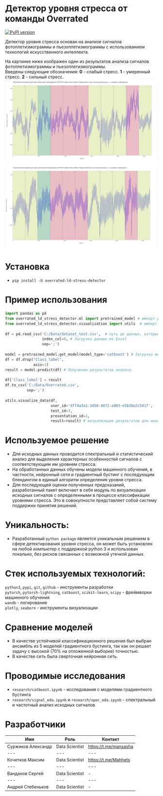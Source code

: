 # Детектор уровня стресса от команды Overrated
[![PyPI version](https://badge.fury.io/py/overrated-ld-stress-detector.svg)](https://badge.fury.io/py/overrated-ld-stress-detector)

Детектор уровня стресса основан на анализе сигналов фотоплетизмограммы и пьезоплетизмограммы с использованием технологий искусственного интеллекта.

На картинке ниже изображен один из результатов анализа сигналов фотоплетизмограммы и пьезоплетизмограммы.  
Введены следующие обозначения: **0** - слабый стресс. **1** - умеренный стресс. **2** - сильный стресс.
![photo_example](img/photo_example.png)
![phezo_example](img/phezo_example.png)

# Установка
- `pip install -U overrated-ld-stress-detector`

# Пример использования
```python
import pandas as pd
from overrated_ld_stress_detector.ml import pretrained_model # импорт разработанного решения предсказания
from overrated_ld_stress_detector.visualization import utils  # импорт разработанного решения визуализации

df = pd.read_csv('C:/Data/dataset_test.csv',  # путь до данных, которые необходимо проанализировать
                 index_col=0, # Загрузка данных из Excel
                 sep=';')

model = pretrained_model.get_model(model_type='catboost') # Загрузка модели. Доступные модели: 'catboost' и 'cnn'
df = df.drop("Class_label",
             axis=1)
result = model.predict(df) # Получение результатов анализа.

df['Class_label'] = result
df.to_csv('C:/Data/Overrated.csv',
          sep=';')

utils.visualize_data(df,
                     user_id='dff4a3a1-3d58-4072-a903-e5b38e2c541f',
                     test_id=3,
                     presentation_id=1,
                     result=result) # визуализация результатов для некоторого пользователя
```

# Используемое решение

- Для исходных данных проводится спектральный и статистический анализ для выделения характерных особенностей сигналов с соответствующим им уровнем стресса.
- На обработанных данных обучены модели машинного обучения, в частности, нейронный сети и градиентный бустинг с последующим блендингом в единый алгоритм определения уровня стресса.
- Для последующей оценки полученных предсказаний, разработанный пакет включает в себя модуль по визуализации исходных сигналов с определенными в процессе классификации уровнями стресса. Это в совокупности представляет собой систему поддержки принятия решений.

# Уникальность:

- Разработанный `python package` является уникальным решением в сфере детектирования уровня стресса, он может быть установлен на любой компьютер с поддержкой python 3 и использован локально, без рисков связанных с возможной утечкой данных.

# Стек используемых технологий:

`python3`, `pypi`, `git`, `github` - инструменты разработки  
`pytorch`, `pytorch-lightning`, `catboost`, `scikit-learn`, `scipy` - фреймворки машинного обучения  
`wandb` - логирование  
`plotly`, `seaborn` - инструменты визуализации  

# Сравнение моделей

- В качестве устойчивой классификационного решения был выбран ансамбль из 5 моделей градиентного бустинга, так как он решает задачу с высокой (70% на отложенной выборке) точностью.
- В качестве  сеть была сверточная нейронная сеть.

# Проводимые исследования

- `research/catboost.ipynb` - исследования с моделями градиентного бустинга
- `research/signal_eda.ipynb` и `research/spec_eda.ipynb` - спектральный и частотный анализ исходных сигналов 


# Разработчики
Имя| Роль | Контакт |
--- | --- | ---  
Суржиков Александр | Data Scientist |  https://t.me/mansasha
--- | --- | ---  
Кочетков Максим | Data Scientist | https://t.me/Mahhets
--- | --- | ---  
Ванданов Сергей | Data Scientist  | -
--- | --- | ---  
Андрей Стебеньков | Data Scientist  | -
